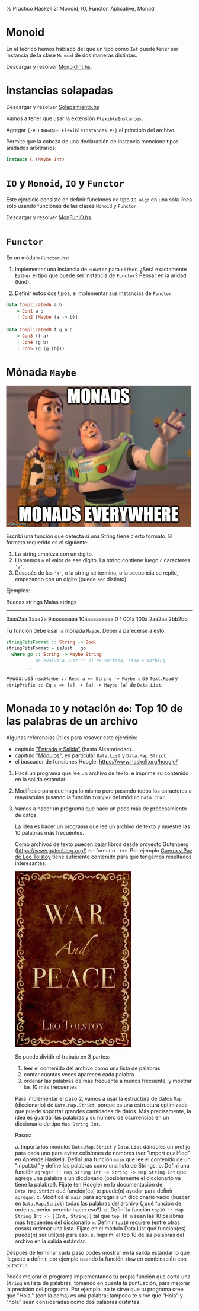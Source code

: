 % Práctico Haskell 2: Monoid, IO, Functor, Aplicative, Monad

# Monoid 

En el teórico hemos hablado del que un tipo como `Int` puede
tener ser instancia de la clase `Monoid` de dos maneras distintas.

Descargar y resolver [MonoidInt.hs](MonoidInt.hs).

# Instancias solapadas

Descargar y resolver [Solapamiento.hs](Solapamiento.hs)

Vamos a tener que usar la extensión `FlexibleInstances`.

Agregar `{-# LANGUAGE FlexibleInstances #-}` al principio del archivo.

Permite que la cabeza de una declaración de instancia mencione tipos
anidados arbitrarios:

~~~haskell
instance C (Maybe Int)
~~~

# `IO` y `Monoid`, `IO` y `Functor`

Este ejercicio consiste en definir funciones de tipo `IO algo`
en una sola línea solo usando funciones de las clases `Monoid` y `Functor`.

Descargar y resolver [MonFunIO.hs](MonFunIO.hs).

# `Functor`

En un módulo `Functor.hs`:

1. Implementar una instancia de `Functor` para `Either`. ¿Será
   exactamente `Either` el tipo que puede ser instancia de
   `Functor`? Pensar en la aridad (kind).

2. Definir estos dos tipos, e implementar sus instancias de `Functor`

~~~haskell
data ComplicatedA a b
    = Con1 a b
    | Con2 [Maybe (a -> b)]

data ComplicatedB f g a b
    = Con3 (f a)
    | Con4 (g b)
    | Con5 (g (g [b]))
~~~



# Mónada `Maybe`

![](monads.jpg)

Escribí una función que detecta si una String tiene cierto formato.
El formato requerido es el siguiente:

1. La string empieza con un dígito.
2. Llamemos `n` el valor de ese dígito. La string contiene luego `n`
   caracteres `'a'`.
3. Después de las `'a'`, o la string se termina, o la secuencia se repite,
   empezando con un dígito (puede ser distinto).

Ejemplos:

Buenas strings     Malas strings
--------------     -------------
3aaa2aa            3aaa2a
9aaaaaaaaa         10aaaaaaaaaa
0                  1
001a               100a
2aa2aa             2bb2bb

Tu función debe usar la mónada `Maybe`. Debería parecerse a esto:

~~~haskell
stringFitsFormat :: String -> Bool
stringFitsFormat = isJust . go
  where go :: String -> Maybe String
        -- go evalua a Just "" si es exitosa, sino a Nothing
        ...
~~~

Ayuda: usá `readMaybe :: Read a => String -> Maybe a` de
`Text.Read` y `stripPrefix :: Eq a => [a] -> [a] -> Maybe [a]`
de `Data.List`.

# Monada `IO` y notación `do`: Top 10 de las palabras de un archivo

Algunas referencias útiles para resover este ejercicio:

  * capítulo ["Entrada y Salida"](https://cs.famaf.unc.edu.ar/~hoffmann/aprendehaskell/content/EntradaSalida.html)
    (hasta Aleatoriedad).
  * capítulo ["Módulos"](https://cs.famaf.unc.edu.ar/~hoffmann/aprendehaskell/content/Modulos.html),
    en particular `Data.List` y `Data.Map.Strict`
  * el buscador de funciones Hoogle: <https://www.haskell.org/hoogle/>

 1. Hacé un programa que lee un archivo de texto, e imprime su contenido en la salida estándar.

 2. Modificalo para que haga lo mismo pero pasando todos los carácteres
    a mayúsculas (usando la función `toUpper` del módulo `Data.Char`.

 3. Vamos a hacer un programa que hace un poco más de procesamiento de datos.

    La idea es hacer un programa que lee un archivo de texto y muestre las 10
    palabras más frecuentes.

    Como archivos de texto pueden bajar libros desde
    proyecto Gutenberg (<https://www.gutenberg.org/>) en formato `.txt`.
    Por ejemplo [Guerra y Paz de Leo Tolstoy](https://www.gutenberg.org/files/2600/2600-0.txt)
    tiene suficiente contenido para que tengamos resultados interesantes.

    ![](warandpeace.jpg)

    Se puede dividir el trabajo en 3 partes:

    1. leer el contenido del archivo como una lista de palabras
    2. contar cuantas veces aparecen cada palabra
    3. ordenar las palabras de más frecuente a menos frecuente, y mostrar
       las 10 más frecuentes

    Para implementar el paso 2, vamos a usar la estructura de datos 
    `Map` (diccionario) de `Data.Map.Strict`, porque es una estructura optimizada
    que puede soportar grandes cantidades de datos. Más precisamente, la idea es guardar las palabras
    y su número de ocurrencias en un diccionario de tipo `Map String Int`.

    Pasos:

    a. Importá los módulos `Data.Map.Strict` y `Data.List` dándoles un prefijo
       para cada uno para evitar colisiones de nombres (ver "import qualified"
       en Aprende Haskell). Definí una función `main` que lee el contenido
       de un "input.txt"
       y define las palabras como una lista de Strings.
    b. Definí una función `agregar :: Map String Int -> String -> Map String Int`
       que agrega una palabra a un diccionario (posiblemente el diccionario
       ya tiene la palabra!).  Fijate (en Hoogle)
       en la documentación de `Data.Map.Strict` qué función(es) te puede(n) ayudar para definir `agregar`. 
    c. Modificá el `main` para agregar a un diccionario vacío (buscar en
       `Data.Map.Strict`) todas las palabras del archivo (¿qué función de orden superior
       permite hacer eso?).
    d. Definí la función `top10 :: Map String Int -> [(Int, String)]`
       tal que `top 10 m` sean las 10 palabras más frecuentes del
       diccionario `m`.  Definir `top10` requiere (entre otras cosas) ordenar una lista.
       Fijate en el módulo Data.List qué función(es) puede(n) ser útil(es) para eso.
    e. Imprimí el top 10 de las palabras del archivo en la salida estándar.

   Después de terminar cada paso podés mostrar en la salida estándar lo que
   llegaste a definir, por ejemplo usando la función `show` en combinación
   con `putStrLn`.

   Podés mejorar el programa implementando tu propia función
   que corta una `String` en lista de palabras, tomando en cuenta la puntuación,
   para mejorar la precisión del programa. Por ejemplo, no te sirve que tu programa
   cree que "Hola," (con la coma) es una palabra; tampoco te sirve que "Hola" y "hola"
   sean consideradas como dos palabras distintas.


